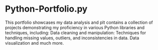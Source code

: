 # Python-Portfolio.py
This portfolio showcases my data analysis and pIt contains a collection of projects demonstrating my proficiency in various Python libraries and techniques, including:  Data cleaning and manipulation: Techniques for handling missing values, outliers, and inconsistencies in data. Data visualization and much more.
